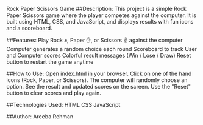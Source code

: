 Rock Paper Scissors Game
##Description:
This project is a simple Rock Paper Scissors game where the player competes against the computer. It is built using HTML, CSS, and JavaScript, and displays results with fun icons and a scoreboard.

##Features:
Play Rock ✊, Paper ✋, or Scissors ✌️ against the computer
Computer generates a random choice each round
Scoreboard to track User and Computer scores
Colorful result messages (Win / Lose / Draw)
Reset button to restart the game anytime

##How to Use:
Open index.html in your browser.
Click on one of the hand icons (Rock, Paper, or Scissors).
The computer will randomly choose an option.
See the result and updated scores on the screen.
Use the "Reset" button to clear scores and play again.

##Technologies Used:
HTML
CSS
JavaScript

##Author:
Areeba Rehman


